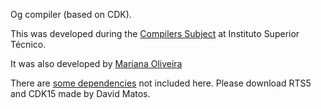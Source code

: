 Og compiler (based on CDK).

This was developed during the [Compilers Subject](https://fenix.tecnico.ulisboa.pt/disciplinas/Com56451113264/2019-2020/2-semestre) at Instituto Superior Técnico.

It was also developed by [Mariana Oliveira](https://github.com/tpoliveira-mariana)

There are [some dependencies](https://web.tecnico.ulisboa.pt/~david.matos/w/pt/index.php/Compiladores/Projecto_de_Compiladores/Material_de_Apoio_ao_Desenvolvimento?rdfrom=https%3A%2F%2Fwww.l2f.inesc-id.pt%2F%7Edavid%2Fwiki%2Fpt%2Findex.php%3Ftitle%3DCompiladores%2FProjecto_de_Compiladores%2FMaterial_de_Apoio_ao_Desenvolvimento%26redirect%3Dno) not included here. Please download RTS5 and CDK15 made by David Matos.